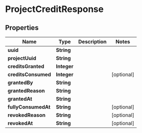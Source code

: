 

# ProjectCreditResponse


## Properties

| Name | Type | Description | Notes |
|------------ | ------------- | ------------- | -------------|
|**uuid** | **String** |  |  |
|**projectUuid** | **String** |  |  |
|**creditsGranted** | **Integer** |  |  |
|**creditsConsumed** | **Integer** |  |  [optional] |
|**grantedBy** | **String** |  |  |
|**grantedReason** | **String** |  |  |
|**grantedAt** | **String** |  |  |
|**fullyConsumedAt** | **String** |  |  [optional] |
|**revokedReason** | **String** |  |  [optional] |
|**revokedAt** | **String** |  |  [optional] |



